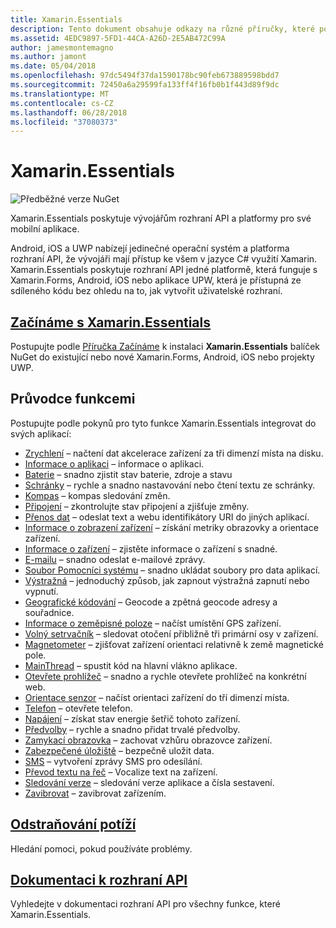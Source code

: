 ```yaml
---
title: Xamarin.Essentials
description: Tento dokument obsahuje odkazy na různé příručky, které popisují Xamarin.Essentials, který poskytuje vývojářům rozhraní API a platformy pro své mobilní aplikace.
ms.assetid: 4EDC9897-5FD1-44CA-A26D-2E5AB472C99A
author: jamesmontemagno
ms.author: jamont
ms.date: 05/04/2018
ms.openlocfilehash: 97dc5494f37da1590178bc90feb673889598bdd7
ms.sourcegitcommit: 72450a6a29599fa133ff4f16fb0b1f443d89f9dc
ms.translationtype: MT
ms.contentlocale: cs-CZ
ms.lasthandoff: 06/28/2018
ms.locfileid: "37080373"
---
```

# <a name="xamarinessentials"></a>Xamarin.Essentials

![Předběžné verze NuGet](~/media/shared/pre-release.png)

Xamarin.Essentials poskytuje vývojářům rozhraní API a platformy pro své mobilní aplikace.

Android, iOS a UWP nabízejí jedinečné operační systém a platforma rozhraní API, že vývojáři mají přístup ke všem v jazyce C# využití Xamarin. Xamarin.Essentials poskytuje rozhraní API jedné platformě, která funguje s Xamarin.Forms, Android, iOS nebo aplikace UPW, která je přístupná ze sdíleného kódu bez ohledu na to, jak vytvořit uživatelské rozhraní.

## <a name="get-started-with-xamarinessentialsget-startedmdcontextxamarinxamarin-forms"></a>[Začínáme s Xamarin.Essentials](get-started.md?context=xamarin/xamarin-forms)

Postupujte podle [Příručka Začínáme](get-started.md) k instalaci **Xamarin.Essentials** balíček NuGet do existující nebo nové Xamarin.Forms, Android, iOS nebo projekty UWP.

## <a name="feature-guides"></a>Průvodce funkcemi

Postupujte podle pokynů pro tyto funkce Xamarin.Essentials integrovat do svých aplikací:

* [Zrychlení](accelerometer.md?context=xamarin/xamarin-forms) – načtení dat akcelerace zařízení za tři dimenzí místa na disku.
* [Informace o aplikaci](app-information.md?context=xamarin/xamarin-forms) – informace o aplikaci.
* [Baterie](battery.md?context=xamarin/xamarin-forms) – snadno zjistit stav baterie, zdroje a stavu
* [Schránky](clipboard.md?context=xamarin/xamarin-forms) – rychle a snadno nastavování nebo čtení textu ze schránky.
* [Kompas](compass.md?context=xamarin/xamarin-forms) – kompas sledování změn.
* [Připojení](connectivity.md?context=xamarin/xamarin-forms) – zkontrolujte stav připojení a zjišťuje změny.
* [Přenos dat](data-transfer.md?context=xamarin/xamarin-forms) – odeslat text a webu identifikátory URI do jiných aplikací.
* [Informace o zobrazení zařízení](device-display.md?context=xamarin/xamarin-forms) – získání metriky obrazovky a orientace zařízení.
* [Informace o zařízení](device-information.md?context=xamarin/xamarin-forms) – zjistěte informace o zařízení s snadné.
* [E-mailu](email.md?context=xamarin/xamarin-forms) – snadno odeslat e-mailové zprávy.
* [Soubor Pomocníci systému](file-system-helpers.md?context=xamarin/xamarin-forms) – snadno ukládat soubory pro data aplikací.
* [Výstražná](flashlight.md?context=xamarin/xamarin-forms) – jednoduchý způsob, jak zapnout výstražná zapnutí nebo vypnutí.
* [Geografické kódování](geocoding.md?context=xamarin/xamarin-forms) – Geocode a zpětná geocode adresy a souřadnice.
* [Informace o zeměpisné poloze](geolocation.md?context=xamarin/xamarin-forms) – načíst umístění GPS zařízení.
* [Volný setrvačník](gyroscope.md?context=xamarin/xamarin-forms) – sledovat otočení přibližně tři primární osy v zařízení.
* [Magnetometer](magnetometer.md?context=xamarin/xamarin-forms) – zjišťovat zařízení orientaci relativně k země magnetické pole.
* [MainThread](main-thread.md?content=xamarin/xamarin-forms) – spustit kód na hlavní vlákno aplikace. 
* [Otevřete prohlížeč](open-browser.md?context=xamarin/xamarin-forms) – snadno a rychle otevřete prohlížeč na konkrétní web.
* [Orientace senzor](orientation-sensor.md?context=xamarin/xamarin-forms) – načíst orientaci zařízení do tří dimenzí místa.
* [Telefon](phone-dialer.md?context=xamarin/xamarin-forms) – otevřete telefon.
* [Napájení](power.md?context=xamarin/xamarin-forms) – získat stav energie šetřič tohoto zařízení.
* [Předvolby](preferences.md?context=xamarin/xamarin-forms) – rychle a snadno přidat trvalé předvolby.
* [Zamykací obrazovka](screen-lock.md?context=xamarin/xamarin-forms) – zachovat vzhůru obrazovce zařízení.
* [Zabezpečené úložiště](secure-storage.md?context=xamarin/xamarin-forms) – bezpečně uložit data.
* [SMS](sms.md?context=xamarin/xamarin-forms) – vytvoření zprávy SMS pro odesílání.
* [Převod textu na řeč](text-to-speech.md?context=xamarin/xamarin-forms) – Vocalize text na zařízení.
* [Sledování verze](version-tracking.md?context=xamarin/xamarin-forms) – sledování verze aplikace a čísla sestavení.
* [Zavibrovat](vibrate.md?context=xamarin/xamarin-forms) – zavibrovat zařízením.

## <a name="troubleshootingtroubleshootingmdcontextxamarinxamarin-forms"></a>[Odstraňování potíží](troubleshooting.md?context=xamarin/xamarin-forms)

Hledání pomoci, pokud používáte problémy.

## <a name="api-documentationxrefxamarinessentials"></a>[Dokumentaci k rozhraní API](xref:Xamarin.Essentials)

Vyhledejte v dokumentaci rozhraní API pro všechny funkce, které Xamarin.Essentials.
